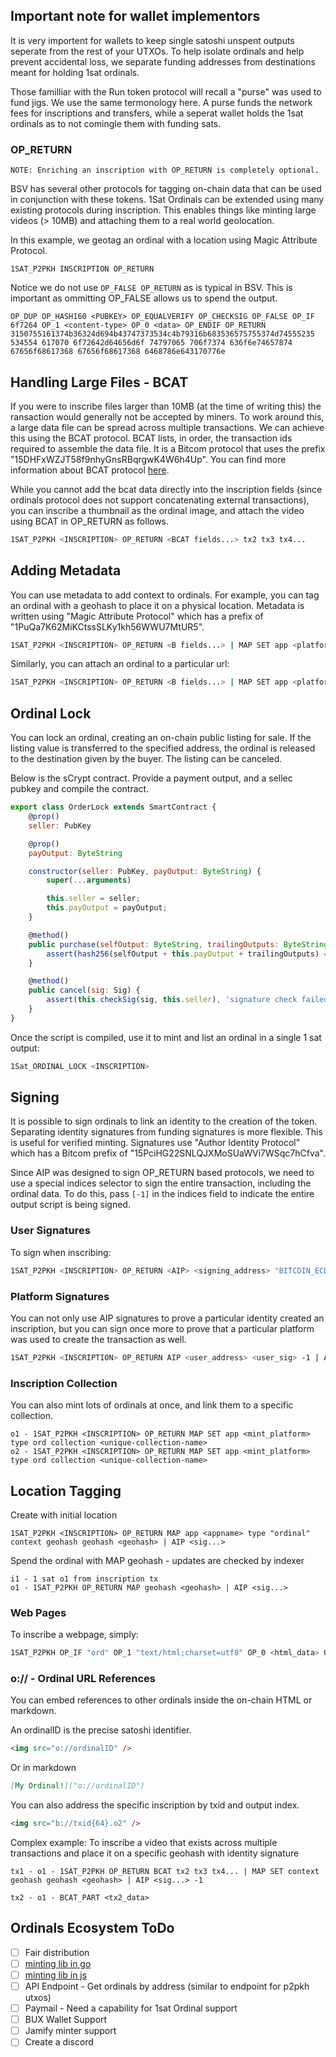 ## Important note for wallet implementors

It is very importent for wallets to keep single satoshi unspent outputs seperate from the rest of your UTXOs. To help isolate ordinals and help prevent accidental loss, we separate funding addresses from destinations meant for holding 1sat ordinals.

Those familliar with the Run token protocol will recall a "purse" was used to fund jigs. We use the same termonology here. A purse funds the network fees for inscriptions and transfers, while a seperat wallet holds the 1sat ordinals as to not comingle them with funding sats.

### OP_RETURN

```
NOTE: Enriching an inscription with OP_RETURN is completely optional.
```

BSV has several other protocols for tagging on-chain data that can be used in conjunction with these tokens. 1Sat Ordinals can be extended using many existing protocols during inscription. This enables things like minting large videos (> 10MB) and attaching them to a real world geolocation.

In this example, we geotag an ordinal with a location using Magic Attribute Protocol.

```
1SAT_P2PKH INSCRIPTION OP_RETURN
```

Notice we do not use `OP_FALSE OP_RETURN` as is typical in BSV. This is important as ommitting OP_FALSE allows us to spend the output.

```
OP_DUP OP_HASH160 <PUBKEY> OP_EQUALVERIFY OP_CHECKSIG OP_FALSE OP_IF 6f7264 OP_1 <content-type> OP_0 <data> OP_ENDIF OP_RETURN 3150755161374b36324d694b43747373534c4b79316b683536575755374d74555235 534554 617070 6f72642d64656d6f 74797065 706f7374 636f6e74657874 67656f68617368 67656f68617368 6468786e643170776e
```

## Handling Large Files - BCAT

If you were to inscribe files larger than 10MB (at the time of writing this) the ransaction would generally not be accepted by miners. To work around this, a large data file can be spread across multiple transactions. We can achieve this using the BCAT protocol. BCAT lists, in order, the transaction ids required to assemble the data file. It is a Bitcom protocol that uses the prefix "15DHFxWZJT58f9nhyGnsRBqrgwK4W6h4Up". You can find more information about BCAT protocol [here](https://bcat.bico.media/).

While you cannot add the bcat data directly into the inscription fields (since ordinals protocol does not support concatenating external transactions), you can inscribe a thumbnail as the ordinal image, and attach the video using BCAT in OP_RETURN as follows.

```bash
1SAT_P2PKH <INSCRIPTION> OP_RETURN <BCAT fields...> tx2 tx3 tx4...
```

## Adding Metadata

You can use metadata to add context to ordinals. For example, you can tag an ordinal with a geohash to place it on a physical location. Metadata is written using "Magic Attribute Protocol" which has a prefix of "1PuQa7K62MiKCtssSLKy1kh56WWU7MtUR5".

```bash
1SAT_P2PKH <INSCRIPTION> OP_RETURN <B fields...> | MAP SET app <platform_name> type "post" context "geohash" geohash "dhmgdqvr7"
```

Similarly, you can attach an ordinal to a particular url:

```bash
1SAT_P2PKH <INSCRIPTION> OP_RETURN <B fields...> | MAP SET app <platform_name> type "post" context "url" url "https://google.com"
```

## Ordinal Lock

You can lock an ordinal, creating an on-chain public listing for sale. If the listing value is transferred to the specified address, the ordinal is released to the destination given by the buyer. The listing can be canceled.

Below is the sCrypt contract. Provide a payment output, and a sellec pubkey and compile the contract.

```js
export class OrderLock extends SmartContract {
    @prop()
    seller: PubKey

    @prop()
    payOutput: ByteString

    constructor(seller: PubKey, payOutput: ByteString) {
        super(...arguments)

        this.seller = seller;
        this.payOutput = payOutput;
    }

    @method()
    public purchase(selfOutput: ByteString, trailingOutputs: ByteString) {
        assert(hash256(selfOutput + this.payOutput + trailingOutputs) == this.ctx.hashOutputs)
    }

    @method()
    public cancel(sig: Sig) {
        assert(this.checkSig(sig, this.seller), 'signature check failed')
    }
}
```

Once the script is compiled, use it to mint and list an ordinal in a single 1 sat output:

```bash
1Sat_ORDINAL_LOCK <INSCRIPTION>
```

## Signing

It is possible to sign ordinals to link an identity to the creation of the token. Separating identity signatures from funding signatures is more flexible. This is useful for verified minting. Signatures use "Author Identity Protocol" which has a Bitcom prefix of "15PciHG22SNLQJXMoSUaWVi7WSqc7hCfva".

Since AIP was designed to sign OP_RETURN based protocols, we need to use a special indices selector to sign the entire transaction, including the ordinal data. To do this, pass `[-1]` in the indices field to indicate the entire output script is being signed.

### User Signatures

To sign when inscribing:

```bash
1SAT_P2PKH <INSCRIPTION> OP_RETURN <AIP> <signing_address> "BITCOIN_ECDSA" <sig> -1
```

### Platform Signatures

You can not only use AIP signatures to prove a particular identity created an inscription, but you can sign once more to prove that a particular platform was used to create the transaction as well.

```bash
1SAT_P2PKH <INSCRIPTION> OP_RETURN AIP <user_address> <user_sig> -1 | AIP <platform_address> <platform_sig> -1
```

### Inscription Collection

You can also mint lots of ordinals at once, and link them to a specific collection.

```
o1 - 1SAT_P2PKH <INSCRIPTION> OP_RETURN MAP SET app <mint_platform> type ord collection <unique-collection-name>
o2 - 1SAT_P2PKH <INSCRIPTION> OP_RETURN MAP SET app <mint_platform> type ord collection <unique-collection-name>
```

## Location Tagging

Create with initial location

```
1SAT_P2PKH <INSCRIPTION> OP_RETURN MAP app <appname> type "ordinal" context geohash geohash <geohash> | AIP <sig...>
```

Spend the ordinal with MAP geohash - updates are checked by indexer

```
i1 - 1 sat o1 from inscription tx
o1 - 1SAT_P2PKH OP_RETURN MAP geohash <geohash> | AIP <sig...>
```

### Web Pages

To inscribe a webpage, simply:

```bash
1SAT_P2PKH OP_IF "ord" OP_1 "text/html;charset=utf8" OP_0 <html_data> OP_ENDIF
```

### o:// - Ordinal URL References

You can embed references to other ordinals inside the on-chain HTML or markdown.

An ordinalID is the precise satoshi identifier.

```html
<img src="o://ordinalID" />
```

Or in markdown

```markdown
[My Ordinal!]("o://ordinalID")
```

You can also address the specific inscription by txid and output index.

```html
<img src="b://txid{64}.o2" />
```

Complex example: To inscribe a video that exists across multiple transactions and place it
on a specific geohash with identity signature

```
tx1 - o1 - 1SAT_P2PKH OP_RETURN BCAT tx2 tx3 tx4... | MAP SET context geohash geohash <geohash> | AIP <sig...> -1

tx2 - o1 - BCAT_PART <tx2_data>
```

## Ordinals Ecosystem ToDo

- [ ] Fair distribution
- [ ] [minting lib in go](https://github.com/bitcoinschema/go-1sat-ord)
- [ ] [minting lib in js](https://github.com/bitcoinschema/js-1sat-ord)
- [ ] API Endpoint - Get ordinals by address (similar to endpoint for p2pkh utxos)
- [ ] Paymail - Need a capability for 1sat Ordinal support
- [ ] BUX Wallet Support
- [ ] Jamify minter support
- [ ] Create a discord
